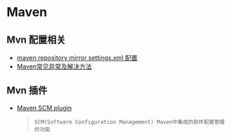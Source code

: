 # Maven

## Mvn 配置相关

* [maven repository mirror settings.xml 配置](http://blog.csdn.net/xiaoliuliu2050/article/details/51226504)
* [Maven常见异常及解决方法](http://blog.csdn.net/nthack5730/article/details/46633287)

## Mvn 插件

* [Maven SCM plugin](http://maven.apache.org/scm/maven-scm-plugin/index.html)
  > `SCM(Software Configuration Management) Maven中集成的软件配置管理的功能`

